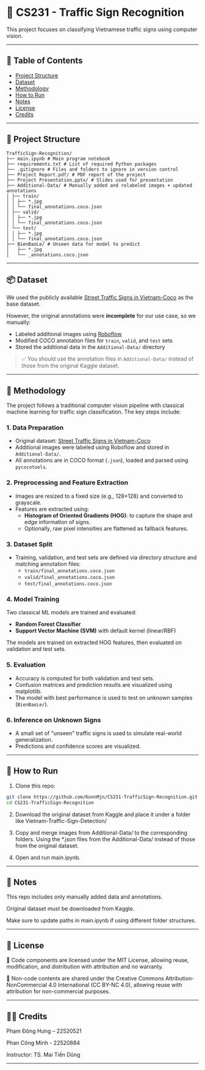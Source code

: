 # 🚦 CS231 - Traffic Sign Recognition

This project focuses on classifying Vietnamese traffic signs using computer vision.

---

## 📌 Table of Contents

- [Project Structure](#project-structure)
- [Dataset](#dataset)
- [Methodology](#methodology)
- [How to Run](#how-to-run)
- [Notes](#notes)
- [License](#license)
- [Credits](#credits)

---
## 📁 Project Structure

```
TrafficSign-Recognition/ 
├── main.ipynb # Main program notebook
├── requirements.txt # List of required Python packages
├── .gitignore # Files and folders to ignore in version control
├── Project Report.pdf/ # PDF report of the project
├── Project Presentation.pptx/ # Slides used for presentation
├── Additional-Data/ # Manually added and relabeled images + updated annotations
│ ├── train/
│ │ ├── *.jpg
│ │ └── final_annotations.coco.json
│ ├── valid/
│ │ ├── *.jpg
│ │ └── final_annotations.coco.json
│ └── test/
│ │ ├── *.jpg
│ │ └── final_annotations.coco.json
├── BienBaoLe/ # Unseen data for model to predict
│   ├── *.jpg
│   └── _annotations.coco.json
```
---

## 📦 Dataset

We used the publicly available [Street Traffic Signs in Vietnam-Coco](https://www.kaggle.com/datasets/lvnduy/street-traffic-signs-in-vietnam-coco/data) as the base dataset.

However, the original annotations were **incomplete** for our use case, so we manually:

- Labeled additional images using [Roboflow](https://roboflow.com/)
- Modified COCO annotation files for `train`, `valid`, and `test` sets
- Stored the additional data in the `Additional-Data/` directory

> ✅ You should use the annotation files in `Additional-Data/` instead of those from the original Kaggle dataset.

---
## 🧠 Methodology

The project follows a traditional computer vision pipeline with classical machine learning for traffic sign classification. The key steps include:

### 1. Data Preparation

- Original dataset: [Street Traffic Signs in Vietnam-Coco](https://www.kaggle.com/datasets/lvnduy/street-traffic-signs-in-vietnam-coco/data)
- Additional images were labeled using Roboflow and stored in `Additional-Data/`.
- All annotations are in COCO format (`.json`), loaded and parsed using `pycocotools`.

### 2. Preprocessing and Feature Extraction

- Images are resized to a fixed size (e.g., 128×128) and converted to grayscale.
- Features are extracted using:
  - **Histogram of Oriented Gradients (HOG)**: to capture the shape and edge information of signs.
  - Optionally, raw pixel intensities are flattened as fallback features.

### 3. Dataset Split

- Training, validation, and test sets are defined via directory structure and matching annotation files:
  - `train/final_annotations.coco.json`
  - `valid/final_annotations.coco.json`
  - `test/final_annotations.coco.json`

### 4. Model Training

Two classical ML models are trained and evaluated:

- **Random Forest Classifier**
- **Support Vector Machine (SVM)** with default kernel (linear/RBF)

The models are trained on extracted HOG features, then evaluated on validation and test sets.

### 5. Evaluation

- Accuracy is computed for both validation and test sets.
- Confusion matrices and prediction results are visualized using matplotlib.
- The model with best performance is used to test on unknown samples (`BienBaoLe/`).

### 6. Inference on Unknown Signs

- A small set of "unseen" traffic signs is used to simulate real-world generalization.
- Predictions and confidence scores are visualized.

--- 

## 🚀 How to Run

1. Clone this repo:
```bash
git clone https://github.com/KonnMjn/CS231-TrafficSign-Recognition.git
cd CS231-TrafficSign-Recognition
```
2. Download the original dataset from Kaggle and place it under a folder like Vietnam-Traffic-Sign-Detection/

3. Copy and merge images from Additional-Data/ to the corresponding folders. Using the *.json files from the Additional-Data/ instead of those from the original dataset.

4. Open and run main.ipynb.
---

## 📌 Notes
This repo includes only manually added data and annotations.

Original dataset must be downloaded from Kaggle.

Make sure to update paths in main.ipynb if using different folder structures.

--- 

## 📄 License
📌 Code components are licensed under the MIT License, allowing reuse, modification, and distribution with attribution and no warranty.

📎 Non-code contents are shared under the Creative Commons Attribution-NonCommercial 4.0 International (CC BY-NC 4.0), allowing reuse with attribution for non-commercial purposes.

---

## 👨‍🏫 Credits

Phạm Đông Hưng – 22520521

Phan Công Minh - 22520884

Instructor: TS. Mai Tiến Dũng

---
